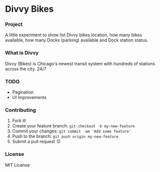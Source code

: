 # Divvy Bikes

### Project
A little experiment to show list Divvy bikes location, how many bikes available, how many Docks (parking) available and Dock station status.

### What is Divvy
Divvy (Bikes) is Chicago's newest transit system with hundreds of stations across the city. 24/7

### TODO
- Pagination
- UI improvements

### Contributing

1. Fork it!
2. Create your feature branch: `git checkout -b my-new-feature`
3. Commit your changes: `git commit -am 'Add some feature'`
4. Push to the branch: `git push origin my-new-feature`
5. Submit a pull request :D

### License

MIT License
